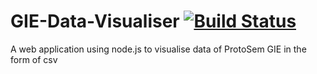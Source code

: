 # GIE-Data-Visualiser [![Build Status](https://travis-ci.org/vkmb/GIE-Data-Visualiser.svg?branch=production)](https://travis-ci.org/vkmb/GIE-Data-Visualiser)
A web application using node.js to visualise data of ProtoSem GIE in the form of csv
